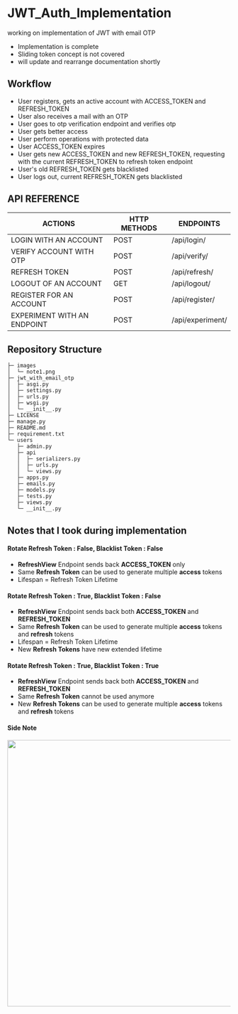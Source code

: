 # JWT_Auth_Implementation

working on implementation of JWT with email OTP
- Implementation is complete 
- Sliding token concept is not covered
- will update and rearrange documentation shortly

## Workflow

- User registers, gets an active account with ACCESS_TOKEN and REFRESH_TOKEN
- User also receives a mail with an OTP
- User goes to otp verification endpoint and verifies otp
- User gets better access
- User perform operations with protected data
- User ACCESS_TOKEN expires
- User gets new ACCESS_TOKEN and new REFRESH_TOKEN, requesting with the current REFRESH_TOKEN to refresh token endpoint
- User's old REFRESH_TOKEN gets blacklisted
- User logs out, current REFRESH_TOKEN gets blacklisted

## API REFERENCE

|ACTIONS|HTTP METHODS|ENDPOINTS|
|-----------------|---|--------------|
|LOGIN WITH AN ACCOUNT|POST|/api/login/|
|VERIFY ACCOUNT WITH OTP| POST |/api/verify/|
|REFRESH TOKEN|POST|/api/refresh/|
|LOGOUT OF AN ACCOUNT|GET|/api/logout/|
|REGISTER FOR AN ACCOUNT|POST|/api/register/|
|EXPERIMENT WITH AN ENDPOINT|POST|/api/experiment/|

## Repository Structure

```
├─ images
│  └─ note1.png
├─ jwt_with_email_otp
│  ├─ asgi.py
│  ├─ settings.py
│  ├─ urls.py
│  ├─ wsgi.py
│  └─ __init__.py
├─ LICENSE
├─ manage.py
├─ README.md
├─ requirement.txt
└─ users
   ├─ admin.py
   ├─ api
   │  ├─ serializers.py
   │  ├─ urls.py
   │  └─ views.py
   ├─ apps.py
   ├─ emails.py
   ├─ models.py
   ├─ tests.py
   ├─ views.py
   └─ __init__.py

```
## Notes that I took during implementation

#### Rotate Refresh Token : False, Blacklist Token : False
- __RefreshView__ Endpoint sends back __ACCESS_TOKEN__ only
- Same __Refresh Token__ can be used to generate multiple __access__ tokens
- Lifespan = Refresh Token Lifetime

#### Rotate Refresh Token : True, Blacklist Token : False

- __RefreshView__ Endpoint sends back both __ACCESS_TOKEN__ and __REFRESH_TOKEN__
- Same __Refresh Token__ can be used to generate multiple __access__ tokens and __refresh__ tokens
- Lifespan = Refresh Token Lifetime
- New __Refresh Tokens__ have new extended lifetime

#### Rotate Refresh Token : True, Blacklist Token : True

- __RefreshView__ Endpoint sends back both __ACCESS_TOKEN__ and __REFRESH_TOKEN__
- Same __Refresh Token__ cannot be used anymore
- New __Refresh Tokens__ can be used to generate multiple __access__ tokens and __refresh__ tokens
#### Side Note
<img src="images/note1.png" width="600">
